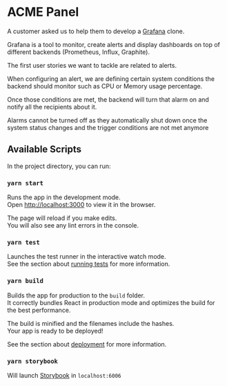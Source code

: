 # ACME Panel

A customer asked us to help them to develop a [Grafana](https://grafana.com) clone. 

Grafana is a tool to monitor, create alerts and display dashboards on top of different backends (Prometheus, Influx, Graphite). 

The first user stories we want to tackle are related to alerts.

When configuring an alert, we are defining certain system conditions the backend should monitor such as CPU or Memory usage percentage.

Once those conditions are met, the backend will turn that alarm on and notify all the recipients about it.

Alarms cannot be turned off as they automatically shut down once the system status changes and the trigger conditions are not met anymore

## Available Scripts

In the project directory, you can run:

### `yarn start`

Runs the app in the development mode.\
Open [http://localhost:3000](http://localhost:3000) to view it in the browser.

The page will reload if you make edits.\
You will also see any lint errors in the console.

### `yarn test`

Launches the test runner in the interactive watch mode.\
See the section about [running tests](https://facebook.github.io/create-react-app/docs/running-tests) for more information.

### `yarn build`

Builds the app for production to the `build` folder.\
It correctly bundles React in production mode and optimizes the build for the best performance.

The build is minified and the filenames include the hashes.\
Your app is ready to be deployed!

See the section about [deployment](https://facebook.github.io/create-react-app/docs/deployment) for more information.

### `yarn storybook`

Will launch [Storybook](https://storybook.js.org/) in `localhost:6006`
 